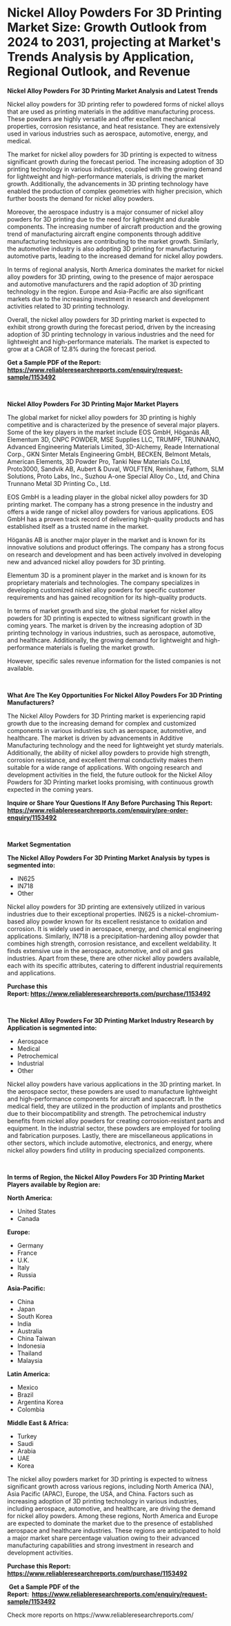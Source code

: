 <p><h1>Nickel Alloy Powders For 3D Printing Market Size: Growth Outlook from 2024 to 2031, projecting at Market's Trends Analysis by Application, Regional Outlook, and Revenue</h1></p><p><strong>Nickel Alloy Powders For 3D Printing Market Analysis and Latest Trends</strong></p>
<p><p>Nickel alloy powders for 3D printing refer to powdered forms of nickel alloys that are used as printing materials in the additive manufacturing process. These powders are highly versatile and offer excellent mechanical properties, corrosion resistance, and heat resistance. They are extensively used in various industries such as aerospace, automotive, energy, and medical.</p><p>The market for nickel alloy powders for 3D printing is expected to witness significant growth during the forecast period. The increasing adoption of 3D printing technology in various industries, coupled with the growing demand for lightweight and high-performance materials, is driving the market growth. Additionally, the advancements in 3D printing technology have enabled the production of complex geometries with higher precision, which further boosts the demand for nickel alloy powders.</p><p>Moreover, the aerospace industry is a major consumer of nickel alloy powders for 3D printing due to the need for lightweight and durable components. The increasing number of aircraft production and the growing trend of manufacturing aircraft engine components through additive manufacturing techniques are contributing to the market growth. Similarly, the automotive industry is also adopting 3D printing for manufacturing automotive parts, leading to the increased demand for nickel alloy powders.</p><p>In terms of regional analysis, North America dominates the market for nickel alloy powders for 3D printing, owing to the presence of major aerospace and automotive manufacturers and the rapid adoption of 3D printing technology in the region. Europe and Asia-Pacific are also significant markets due to the increasing investment in research and development activities related to 3D printing technology.</p><p>Overall, the nickel alloy powders for 3D printing market is expected to exhibit strong growth during the forecast period, driven by the increasing adoption of 3D printing technology in various industries and the need for lightweight and high-performance materials. The market is expected to grow at a CAGR of 12.8% during the forecast period.</p></p>
<p><strong>Get a Sample PDF of the Report:&nbsp; <a href="https://www.reliableresearchreports.com/enquiry/request-sample/1153492">https://www.reliableresearchreports.com/enquiry/request-sample/1153492</a></strong></p>
<p>&nbsp;</p>
<p><strong>Nickel Alloy Powders For 3D Printing Major Market Players</strong></p>
<p><p>The global market for nickel alloy powders for 3D printing is highly competitive and is characterized by the presence of several major players. Some of the key players in the market include EOS GmbH, Höganäs AB, Elementum 3D, CNPC POWDER, MSE Supplies LLC, TRUMPF, TRUNNANO, Advanced Engineering Materials Limited, 3D-Alchemy, Reade International Corp., GKN Sinter Metals Engineering GmbH, BECKEN, Belmont Metals, American Elements, 3D Powder Pro, Tanki New Materials Co.Ltd, Proto3000, Sandvik AB, Aubert & Duval, WOLFTEN, Renishaw, Fathom, SLM Solutions, Proto Labs, Inc., Suzhou A-one Special Alloy Co., Ltd, and China Trunnano Metal 3D Printing Co., Ltd.</p><p>EOS GmbH is a leading player in the global nickel alloy powders for 3D printing market. The company has a strong presence in the industry and offers a wide range of nickel alloy powders for various applications. EOS GmbH has a proven track record of delivering high-quality products and has established itself as a trusted name in the market.</p><p>Höganäs AB is another major player in the market and is known for its innovative solutions and product offerings. The company has a strong focus on research and development and has been actively involved in developing new and advanced nickel alloy powders for 3D printing.</p><p>Elementum 3D is a prominent player in the market and is known for its proprietary materials and technologies. The company specializes in developing customized nickel alloy powders for specific customer requirements and has gained recognition for its high-quality products.</p><p>In terms of market growth and size, the global market for nickel alloy powders for 3D printing is expected to witness significant growth in the coming years. The market is driven by the increasing adoption of 3D printing technology in various industries, such as aerospace, automotive, and healthcare. Additionally, the growing demand for lightweight and high-performance materials is fueling the market growth.</p><p>However, specific sales revenue information for the listed companies is not available.</p></p>
<p>&nbsp;</p>
<p><strong>What Are The Key Opportunities For Nickel Alloy Powders For 3D Printing Manufacturers?</strong></p>
<p><p>The Nickel Alloy Powders for 3D Printing market is experiencing rapid growth due to the increasing demand for complex and customized components in various industries such as aerospace, automotive, and healthcare. The market is driven by advancements in Additive Manufacturing technology and the need for lightweight yet sturdy materials. Additionally, the ability of nickel alloy powders to provide high strength, corrosion resistance, and excellent thermal conductivity makes them suitable for a wide range of applications. With ongoing research and development activities in the field, the future outlook for the Nickel Alloy Powders for 3D Printing market looks promising, with continuous growth expected in the coming years.</p></p>
<p><strong>Inquire or Share Your Questions If Any Before Purchasing This Report: <a href="https://www.reliableresearchreports.com/enquiry/pre-order-enquiry/1153492">https://www.reliableresearchreports.com/enquiry/pre-order-enquiry/1153492</a></strong></p>
<p>&nbsp;</p>
<p><strong>Market Segmentation</strong></p>
<p><strong>The Nickel Alloy Powders For 3D Printing Market Analysis by types is segmented into:</strong></p>
<p><ul><li>IN625</li><li>IN718</li><li>Other</li></ul></p>
<p><p>Nickel alloy powders for 3D printing are extensively utilized in various industries due to their exceptional properties. IN625 is a nickel-chromium-based alloy powder known for its excellent resistance to oxidation and corrosion. It is widely used in aerospace, energy, and chemical engineering applications. Similarly, IN718 is a precipitation-hardening alloy powder that combines high strength, corrosion resistance, and excellent weldability. It finds extensive use in the aerospace, automotive, and oil and gas industries. Apart from these, there are other nickel alloy powders available, each with its specific attributes, catering to different industrial requirements and applications.</p></p>
<p><strong>Purchase this Report:&nbsp;<a href="https://www.reliableresearchreports.com/purchase/1153492">https://www.reliableresearchreports.com/purchase/1153492</a></strong></p>
<p>&nbsp;</p>
<p><strong>The Nickel Alloy Powders For 3D Printing Market Industry Research by Application is segmented into:</strong></p>
<p><ul><li>Aerospace</li><li>Medical</li><li>Petrochemical</li><li>Industrial</li><li>Other</li></ul></p>
<p><p>Nickel alloy powders have various applications in the 3D printing market. In the aerospace sector, these powders are used to manufacture lightweight and high-performance components for aircraft and spacecraft. In the medical field, they are utilized in the production of implants and prosthetics due to their biocompatibility and strength. The petrochemical industry benefits from nickel alloy powders for creating corrosion-resistant parts and equipment. In the industrial sector, these powders are employed for tooling and fabrication purposes. Lastly, there are miscellaneous applications in other sectors, which include automotive, electronics, and energy, where nickel alloy powders find utility in producing specialized components.</p></p>
<p>&nbsp;</p>
<p><strong>In terms of Region, the Nickel Alloy Powders For 3D Printing Market Players available by Region are:</strong></p>
<p>
    <p> <strong> North America: </strong>
        <ul>
            <li>United States</li>
            <li>Canada</li>
        </ul>
        </p> 
    <p> <strong> Europe: </strong>
        <ul>
            <li>Germany</li>
            <li>France</li>
            <li>U.K.</li>
            <li>Italy</li>
            <li>Russia</li>
        </ul>
        </p> 
    <p> <strong> Asia-Pacific: </strong>
        <ul>
            <li>China</li>
            <li>Japan</li>
            <li>South Korea</li>
            <li>India</li>
            <li>Australia</li>
            <li>China Taiwan</li>
            <li>Indonesia</li>
            <li>Thailand</li>
            <li>Malaysia</li>
        </ul>
        </p> 
    <p> <strong> Latin America: </strong>
        <ul>
            <li>Mexico</li>
            <li>Brazil</li>
            <li>Argentina Korea</li>
            <li>Colombia</li>
        </ul>
        </p> 
    <p> <strong> Middle East & Africa: </strong>
        <ul>
            <li>Turkey</li>
            <li>Saudi</li>
            <li>Arabia</li>
            <li>UAE</li>
            <li>Korea</li>
        </ul>
    </p>
    </p>
<p><p>The nickel alloy powders market for 3D printing is expected to witness significant growth across various regions, including North America (NA), Asia Pacific (APAC), Europe, the USA, and China. Factors such as increasing adoption of 3D printing technology in various industries, including aerospace, automotive, and healthcare, are driving the demand for nickel alloy powders. Among these regions, North America and Europe are expected to dominate the market due to the presence of established aerospace and healthcare industries. These regions are anticipated to hold a major market share percentage valuation owing to their advanced manufacturing capabilities and strong investment in research and development activities.</p></p>
<p><strong>Purchase this Report: <a href="https://www.reliableresearchreports.com/purchase/1153492">https://www.reliableresearchreports.com/purchase/1153492</a></strong></p>
<p>&nbsp;<strong>Get a Sample PDF of the Report:&nbsp;&nbsp;<a href="https://www.reliableresearchreports.com/enquiry/request-sample/1153492">https://www.reliableresearchreports.com/enquiry/request-sample/1153492</a></strong></p>
<p><strong></strong></p>
<p>Check more reports on https://www.reliableresearchreports.com/</p>